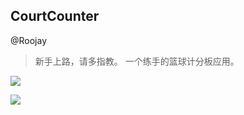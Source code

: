 
##  CourtCounter

@Roojay

> 新手上路，请多指教。
> 一个练手的篮球计分板应用。

![](http://i.imgur.com/HiP5YxQ.jpg)


![](http://i.imgur.com/yWpCOn9.png)
